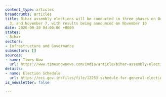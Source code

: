 ```yaml
---
content_type: articles
breadcrumbs: articles
title: Bihar assembly elections will be conducted in three phases on October 28, November
  3, and November 7, with results being announced on November 10
date: 2020-09-30 04:00:00 +0000
states:
- Bihar
sectors:
- Infrastructure and Governance
subsectors: []
sources:
- name: Times Now
  url: https://www.timesnownews.com/india/article/bihar-assembly-election-2020-polling-dates-election-commission-of-india/657838
details:
- name: Election Schedule
  url: https://eci.gov.in/files/file/12253-schedule-for-general-election-to-the-legislative-assembly-of-bihar-2020/
is_newsletter: false

---
```


